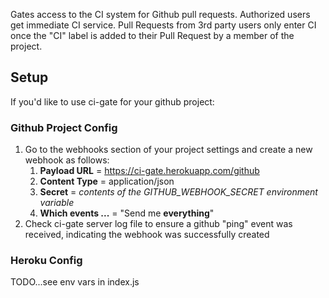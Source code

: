 
Gates access to the CI system for Github pull requests.  Authorized users get
immediate CI service.  Pull Requests from 3rd party users only enter CI once the
"CI" label is added to their Pull Request by a member of the project.

## Setup

If you'd like to use ci-gate for your github project:

### Github Project Config
1. Go to the webhooks section of your project settings and create a new webhook
   as follows:
    1. **Payload URL** = https://ci-gate.herokuapp.com/github
    2. **Content Type** = application/json
    3. **Secret** = *contents of the GITHUB_WEBHOOK_SECRET environment variable*
    4. **Which events ...** = "Send me **everything**"
2. Check ci-gate server log file to ensure a github "ping" event was received,
   indicating the webhook was successfully created

### Heroku Config

TODO...see env vars in index.js
